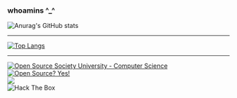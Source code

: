 ### whoamins ^_^
  
![Anurag's GitHub stats](https://github-readme-stats.vercel.app/api?username=whoamins&show_icons=true&theme=radical)
***
[![Top Langs](https://github-readme-stats.vercel.app/api/top-langs/?username=whoamins&langs_count=6)](https://github.com/anuraghazra/github-readme-stats)
***
[![Open Source Society University - Computer Science](https://img.shields.io/badge/OSSU-computer--science-blue.svg)](https://github.com/ossu/computer-science)
[![Open Source? Yes!](https://badgen.net/badge/Open%20Source%20%3F/Yes%21/blue?icon=github)](https://github.com/Ralireza/Android-Security-Teryaagh)
<br />
<img src="https://tryhackme-badges.s3.amazonaws.com/nks1ck.png" />
<br />
 <img src="http://www.hackthebox.eu/badge/image/506861" alt="Hack The Box"> 
